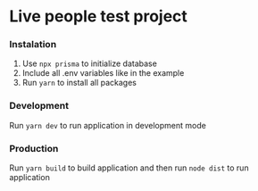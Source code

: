 # Live people test project

### Instalation

1. Use `npx prisma` to initialize database
2. Include all .env variables like in the example
3. Run `yarn` to install all packages

### Development

Run `yarn dev` to run application in development mode

### Production

Run `yarn build` to build application and then run `node dist` to run application
